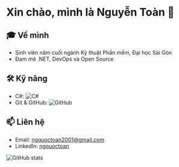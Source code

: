 # Xin chào, mình là Nguyễn Toàn 👋

## 🎓 Về mình
- Sinh viên năm cuối ngành Kỹ thuật Phần mềm, Đại học Sài Gòn  
- Đam mê .NET, DevOps và Open Source  

## 🛠 Kỹ năng
- C#: ![C#](https://img.shields.io/badge/C%23-239120?style=flat&logo=c-sharp&logoColor=white)
- Git & GitHub: ![GitHub](https://img.shields.io/badge/GitHub-181717?style=flat&logo=github&logoColor=white)

## 📫 Liên hệ
- Email: ngquoctoan2001@gmail.com
- LinkedIn: [ngquoctoan](https://linkedin.com/in/ngquoctoan)

![GitHub stats](https://github-readme-stats.vercel.app/api?username=ngquoctoan2001&show_icons=true)
